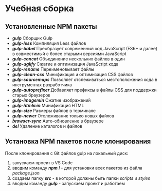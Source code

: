 # Учебная сборка
## Установленные NPM пакеты
+ ***gulp*** Сборщик Gulp  
+ ***gulp-less*** Компиляция Less файлов  
+ ***gulp-babel*** Преобразует современный код JavaScript (ES6+ и далее) в совместимый с более старыми версиями JavaScript  
+ ***gulp-concat*** Объединение нескольких файлов в один  
+ ***gulp-uglify*** Сжатие и оптимизация JavaScript кода  
+ ***gulp-rename*** Переименовывает файлы  
+ ***gulp-clean-css*** Минификация и оптимизация CSS файлов 
+ ***gulp-sourcemaps*** Позволяет отслеживаться местоположения кода в инструментах разработчика  
+ ***gulp-autoprefixer*** Добавляет префиксы в файлы CSS для поддержки старых браузеров  
+ ***gulp-imagemin*** Сжатие изображений  
+ ***gulp-htmlmin*** Минификация HTML  
+ ***gulp-size*** Размеры файлов в терминале  
+ ***gulp-newer*** Отслеживание только новых файлов  
+ ***browser-sync*** Авто-обновление в браузере
+ ***del*** Удаление каталогов и файлов  

## Установка NPM пакетов после клонирования
После клонирования с Git файлов gulp на локальный диск:
1. запускаем проект в VS Code  
2. вводим команду ***npm i*** - для установки всех пакетов из файла *package.json*  
3. создаем папку ***src*** - в которой должны быть папки *scripts* и *styles*
4. вводим команду ***gulp*** - запускаем проект и работаем